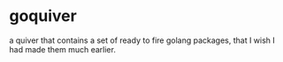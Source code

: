 # goquiver
a quiver that contains a set of ready to fire golang packages, that I wish I had made them much earlier.
